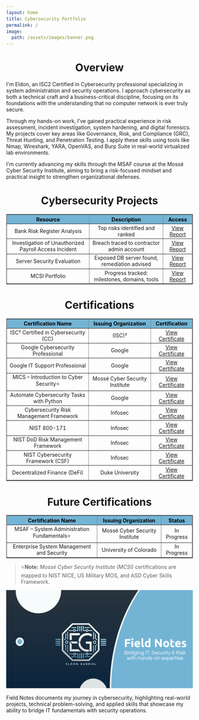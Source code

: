 ```yaml
---
layout: home
title: Cybersecurity Portfolio
permalink: /
image:
  path: /assets/images/banner.png
---
```


<center><h1>Overview</h1></center>

I'm Eldon, an ISC2 Certified in Cybersecurity professional specializing in system administration and security operations. I approach cybersecurity as both a technical craft and a business-critical discipline, focusing on its foundations with the understanding that no computer network is ever truly secure.

Through my hands-on work, I’ve gained practical experience in risk assessment, incident investigation, system hardening, and digital forensics. My projects cover key areas like Governance, Risk, and Compliance (GRC), Threat Hunting, and Penetration Testing. I apply these skills using tools like Nmap, Wireshark, YARA, OpenVAS, and Burp Suite in real-world virtualized lab environments.

I'm currently advancing my skills through the MSAF course at the Mossé Cyber Security Institute, aiming to bring a risk-focused mindset and practical insight to strengthen organizational defenses.

<center><h1>Cybersecurity Projects</h1></center>

<table align="center" border="1" cellspacing="0" cellpadding="5">
  <thead>
    <tr style="background-color: #73b4d5; color: #000000; text-align: center;">
      <th style="text-align: center;">Resource</th>
      <th style="text-align: center;">Description</th>
      <th style="text-align: center;">Access</th>
    </tr>
  </thead>
  <tbody>
    <tr>
      <td style="text-align: center;">Bank Risk Register Analysis</td>
      <td style="text-align: center;">Top risks identified and ranked</td>
      <td style="text-align: center;"><a href="https://github.com/EldonGabriel/eldongabriel.github.io/blob/main/assets/reports/REPORT%20%E2%80%93%20Bank%20Risk%20Register%20Analysis%20%E2%80%93%20v1.0.2.pdf" target="_blank">View Report</a></td>
    </tr>
    <tr>
      <td style="text-align: center;">Investigation of Unauthorized Payroll Access Incident</td>
      <td style="text-align: center;">Breach traced to contractor admin account</td>
      <td style="text-align: center;"><a href="https://github.com/EldonGabriel/eldongabriel.github.io/blob/main/assets/reports/REPORT%20%E2%80%93%20Investigation%20of%20Unauthorized%20Payroll%20Access%20Incident%20-%20v1.2.0.pdf" target="_blank">View Report</a></td>
    </tr>
    <tr>
      <td style="text-align: center;">Server Security Evaluation</td>
      <td style="text-align: center;">Exposed DB server found, remediation advised</td>
      <td style="text-align: center;"><a href="https://github.com/EldonGabriel/eldongabriel.github.io/blob/main/assets/reports/REPORT%20%E2%80%93%20Server%20Security%20Evaluation%20%E2%80%93%20v1.2.0.pdf" target="_blank">View Report</a></td>
    </tr>
    <tr>
      <td style="text-align: center;">MCSI Portfolio</td>
      <td style="text-align: center;">Progress tracked: milestones, domains, tools</td>
      <td style="text-align: center;"><a href="https://students.mosse-institute.com/student/SB6kNYfrf4Z9gg4Zz8T5LixXI832" target="_blank">View Report</a></td>
    </tr>
  </tbody>
</table>

<center><h1>Certifications</h1></center>

<table align="center" border="1" cellspacing="0" cellpadding="5">
  <thead>
    <tr style="background-color: #73b4d5; color: #000000; text-align: center;">
      <th style="text-align: center;">Certification Name</th>
      <th style="text-align: center;">Issuing Organization</th>
      <th style="text-align: center;">Certification</th>
    </tr>
  </thead>
  <tbody>
    <tr>
      <td style="text-align: center;">ISC² Certified in Cybersecurity (CC)</td>
      <td style="text-align: center;">(ISC)²</td>
      <td style="text-align: center;"><a href="https://github.com/EldonGabriel/eldongabriel.github.io/blob/main/assets/certifications/isc2-certified-in-cybersecurity-certification.pdf" target="_blank">View Certificate</a></td>
    </tr>
    <tr>
      <td style="text-align: center;">Google Cybersecurity Professional</td>
      <td style="text-align: center;">Google</td>
      <td style="text-align: center;"><a href="https://coursera.org/share/7c3bcf0faa50aa1119f88179103c03c0" target="_blank">View Certificate</a></td>
    </tr>
    <tr>
      <td style="text-align: center;">Google IT Support Professional</td>
      <td style="text-align: center;">Google</td>
      <td style="text-align: center;"><a href="https://coursera.org/share/24974875606de08e51eaf1c75765dd3f" target="_blank">View Certificate</a></td>
    </tr>
    <tr>
      <td style="text-align: center;">MICS – Introduction to Cyber Security⭐</td>
      <td style="text-align: center;">Mossé Cyber Security Institute</td>
      <td style="text-align: center;"><a href="https://github.com/EldonGabriel/eldongabriel.github.io/blob/main/assets/certifications/MICS-introduction-to-cyber-security-cybersecurity-level-3.png" target="_blank">View Certificate</a></td>
    </tr>
    <tr>
      <td style="text-align: center;">Automate Cybersecurity Tasks with Python</td>
      <td style="text-align: center;">Google</td>
      <td style="text-align: center;"><a href="https://coursera.org/share/3595ecfbd5127b500c93148940fd0edf" target="_blank">View Certificate</a></td>
    </tr>
    <tr>
      <td style="text-align: center;">Cybersecurity Risk Management Framework</td>
      <td style="text-align: center;">Infosec</td>
      <td style="text-align: center;"><a href="https://coursera.org/share/eed1ef723476b973d0a2b41e56d76706" target="_blank">View Certificate</a></td>
    </tr>
    <tr>
      <td style="text-align: center;">NIST 800-171</td>
      <td style="text-align: center;">Infosec</td>
      <td style="text-align: center;"><a href="https://coursera.org/share/1194fd730e7254f24a77b29bbcfabd60" target="_blank">View Certificate</a></td>
    </tr>
    <tr>
      <td style="text-align: center;">NIST DoD Risk Management Framework</td>
      <td style="text-align: center;">Infosec</td>
      <td style="text-align: center;"><a href="https://coursera.org/share/4ee7fee2831b47e3409d5f1dd55fc033" target="_blank">View Certificate</a></td>
    </tr>
    <tr>
      <td style="text-align: center;">NIST Cybersecurity Framework (CSF)</td>
      <td style="text-align: center;">Infosec</td>
      <td style="text-align: center;"><a href="https://coursera.org/share/239c0a98787e7acb3392f5af9a849cb4" target="_blank">View Certificate</a></td>
    </tr>
    <tr>
      <td style="text-align: center;">Decentralized Finance (DeFi)</td>
      <td style="text-align: center;">Duke University</td>
      <td style="text-align: center;"><a href="https://coursera.org/share/82bb58772fdca44cc62d2e148b1baa6d" target="_blank">View Certificate</a></td>
    </tr>
  </tbody>
</table>

<center><h1>Future Certifications</h1></center>

<table align="center" border="1" cellspacing="0" cellpadding="5">
  <thead>
    <tr style="background-color: #73b4d5; color: #000000; text-align: center;">
      <th style="text-align: center;">Certification Name</th>
      <th style="text-align: center;">Issuing Organization</th>
      <th style="text-align: center;">Status</th>
    </tr>
  </thead>
  <tbody>
    <tr>
      <td style="text-align: center;">MSAF – System Administration Fundamentals⭐</td>
      <td style="text-align: center;">Mossé Cyber Security Institute</td>
      <td style="text-align: center;">In Progress</td>
    </tr>
    <tr>
      <td style="text-align: center;">Enterprise System Management and Security</td>
      <td style="text-align: center;">University of Colorado</td>
      <td style="text-align: center;">In Progress</td>
    </tr>
  </tbody>
</table>

> ⭐**Note:** _Mossé Cyber Security Institute (MCSI)_ certifications are mapped to NIST NICE, US Military MOS, and ASD Cyber Skills Framework.

<img src="/assets/images/fnlogo.png" alt="Field Notes Banner">

Field Notes documents my journey in cybersecurity, highlighting real-world projects, technical problem-solving, and applied skills that showcase my ability to bridge IT fundamentals with security operations.
